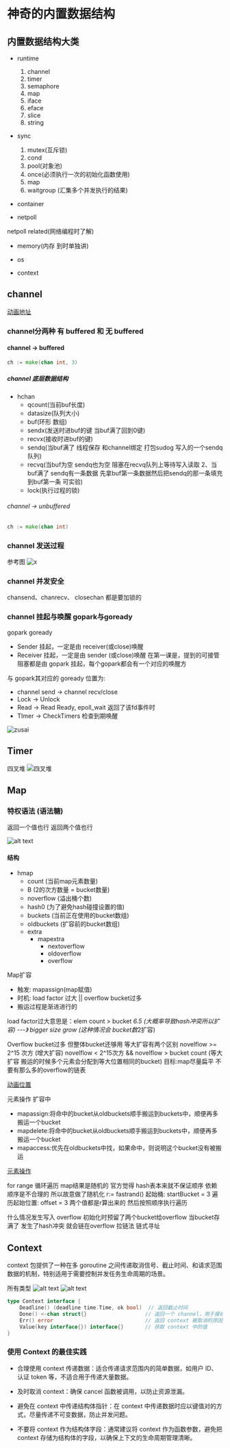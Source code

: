 # 神奇的内置数据结构

## 内置数据结构大类

* runtime
    1. channel
    1. timer
    1. semaphore
    1. map
    1. iface
    1. eface
    1. slice
    1. string
* sync
    1. mutex(互斥锁)
    1. cond
    1. pool(对象池)
    1. once(必须执行一次的初始化函数使用)
    1. map
    1. waitgroup (汇集多个并发执行的结果)

* container

* netpoll

netpoll related(网络编程时了解)

* memory(内存 到时单独讲)

* os

* context

## channel

[动画地址](https://www.figma.com/proto/vfhlrTqsKicCO5ZbQZXgD4/runtime-structs?page-id=24%3A0&node-id=25%3A2&viewport=220%2C260%2C0.04483279958367348&scaling=contain)

### channel分两种 有 buffered 和 无 buffered

#### channel -> buffered

```go
ch := make(chan int, 3)
```

##### channel 底层数据结构

* hchan
  * qcount(当前buf长度)
  * datasize(队列大小)
  * buf(环形 数组)
  * sendx(发送时进buf的键 当buf满了回到0键)
  * recvx(接收时进buf的键)
  * sendq(当buf满了 线程保存 和channel绑定 打包sudog 写入的一个sendq队列)
  * recvq(当buf为空 sendq也为空 阻塞在recvq队列上等待写入读取 2、当buf满了 sendq有一条数据 先拿buf第一条数据然后把sendq的那一条填充到buf第一条 可实验)
  * lock(执行过程的锁)

###### channel -> unbuffered

```go
ch := make(chan int)
```

### channel 发送过程

参考图
![x](./images/chansend.png)

### channel 并发安全

chansend、chanrecv、 closechan 都是要加锁的

### channel 挂起与唤醒  gopark与goready

gopark          goready

* Sender 挂起，一定是由 receiver(或close)唤醒
* Receiver 挂起，一定是由 sender (或close)唤醒
在第一课是，提到的可接管阻塞都是由 gopark 挂起，每个gopark都会有一个对应的唤醒方
  
与 gopark其对应的 goready 位置为:

* channel send -> channel recv/close
* Lock -> Unlock
* Read -> Read Ready, epoll_wait 返回了该fd事件时
* TImer -> CheckTimers 检查到期唤醒

![zusai](./images/zusai.png)

## Timer

四叉堆
![四叉堆](./images/timer1.14.png)

## Map

### 特权语法 (语法糖)

返回一个值也行 返回两个值也行

![alt text](image.png)

#### 结构

* hmap
  * count (当前map元素数量)
  * B (2的次方数量 = bucket数量)
  * noverflow (溢出桶个数)
  * hash0  (为了避免hash碰撞设置的值)
  * buckets (当前正在使用的bucket数组)
  * oldbuckets (扩容前的bucket数组)
  * extra
    * mapextra
      * nextoverflow
      * oldoverflow
      * overflow

Map扩容

* 触发: mapassign(map赋值)
* 时机: load factor 过大 || overflow bucket过多
* 搬运过程是渐进进行的

load factor过大意思是：elem count > bucket *6.5 (大概率导致hash冲突所以扩容)  ---》 bigger size grow  (这种情况会 bucket数*2扩容)

Overflow bucket过多 但整体bucket还够用 等大扩容有两个区别
novelflow >= 2^15 次方  (增大扩容)
novelflow < 2^15次方 && novelflow > bucket count (等大扩容 搬运的时候多个元素会分配到等大位置相同的bucket)
目标:map尽量扁平 不要有那么多的overflow的链表

[动画位置](http://])

元素操作
扩容中

* mapassign:将命中的bucket从oldbuckets顺手搬运到buckets中，顺便再多搬运一个bucket
* mapdelete:将命中的bucket从oldbuckets顺手搬运到buckets中，顺便再多搬运一个bucket
* mapaccess:优先在oldbuckets中找，如果命中，则说明这个bucket没有被搬运

[元素操作](http://])
  
for range 循环遍历 map结果是随机的
官方觉得 hash表本来就不保证顺序 依赖顺序是不合理的 所以故意做了随机化
r:= fastrand()
起始桶: startBucket = 3
遍历起始位置: offset = 3
两个值都是r算出来的
然后按照顺序执行遍历

什么情况发生写入 overflow
初始化时预留了两个bucket给overflow
当bucket存满了 发生了hash冲突 就会链在overflow
拉链法 链式寻址

## Context

context 包提供了一种在多 goroutine 之间传递取消信号、截止时间、和请求范围数据的机制，特别适用于需要控制并发任务生命周期的场景。

所有类型
![alt text](image-1.png)
![alt text](image-2.png)

```go
type Context interface {
    Deadline() (deadline time.Time, ok bool)  // 返回截止时间
    Done() <-chan struct{}                   // 返回一个 channel，用于接收取消信号
    Err() error                              // 返回 context 被取消的原因
    Value(key interface{}) interface{}       // 获取 context 中的值
}
```

### 使用 Context 的最佳实践

* 合理使用 context 传递数据：适合传递请求范围内的简单数据，如用户 ID、认证 token 等，不适合用于传递大量数据。

* 及时取消 context：确保 cancel 函数被调用，以防止资源泄漏。

* 避免在 context 中传递结构体指针：在 context 中传递数据时应以键值对的方式，尽量传递不可变数据，防止并发问题。

* 不要将 context 作为结构体字段：通常建议将 context 作为函数参数，避免把 context 存储为结构体的字段，以确保上下文的生命周期管理清晰。
